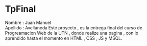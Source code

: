 # TpFinal
Nombre : Juan Manuel  
Apellido : Avellaneda
Este proyecto , es la entrega final del curso de Progreamacion Web de la UTN , donde realize una pagina , con lo aprendido hasta el momento en HTML , CSS , JS y MSQL.
